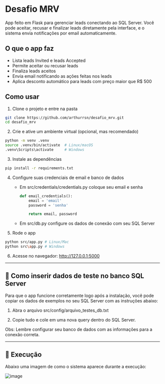 
# Desafio MRV

App feito em Flask para gerenciar leads conectando ao SQL Server. Você pode aceitar, recusar e finalizar leads diretamente pela interface, e o sistema envia notificações por email automaticamente.

## O que o app faz

- Lista leads Invited e leads Accepted
- Permite aceitar ou recusar leads
- Finaliza leads aceitos
- Envia email notificando as ações feitas nos leads
- Aplica desconto automático para leads com preço maior que R$ 500

## Como usar

1. Clone o projeto e entre na pasta

```bash
git clone https://github.com/arthurrsn/desafio_mrv.git
cd desafio_mrv 
```

2. Crie e ative um ambiente virtual (opcional, mas recomendado)

```bash
python -m venv .venv
source .venv/bin/activate  # Linux/macOS
.venv\Scripts\activate     # Windows    
```

3. Instale as dependências

```bash
pip install -r requirements.txt
```

4. Configure suas credenciais de email e banco de dados
    - Em src/credentials/credentials.py coloque seu email e senha

      ```python
      def email_credentials():
          email = 'email'
          password = 'senha'

          return email, password
      ```
      
    - Em src/db.py configure os dados de conexão com seu SQL Server

5. Rode o app

```bash
python src/app.py # Linux/Mac
python src\app.py # Windows
```

6. Acesse no navegador: http://127.0.0.1:5000

---

## 🧪 Como inserir dados de teste no banco SQL Server

Para que o app funcione corretamente logo após a instalação, você pode copiar os dados de exemplos no seu SQL Server com as instruções abaixo:

1. Abra o arquivo src/config/arquivo_testes_db.txt

2. Copie tudo e cole em uma nova query dentro do SQL Server.

Obs: Lembre configurar seu banco de dados com as informações para a conexão correta.

---

## 📸 Execução

Abaixo uma imagem de como o sistema aparece durante a execução:

![image](https://github.com/user-attachments/assets/57b249a5-19bc-4928-a259-1d41425d2c9c)

